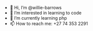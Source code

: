 - 👋 Hi, I’m @willie-barrows
- 👀 I’m interested in learning to code
- 🌱 I’m currently learning php
- 📫 How to reach me: +27 74 353 2291

<!---
willie-barrows/willie-barrows is a ✨ special ✨ repository because its `README.md` (this file) appears on your GitHub profile.
You can click the Preview link to take a look at your changes.
--->
